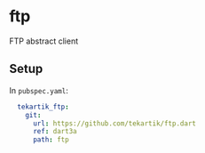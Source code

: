 # ftp

FTP abstract client

## Setup

In `pubspec.yaml`:

```yaml
  tekartik_ftp:
    git:
      url: https://github.com/tekartik/ftp.dart
      ref: dart3a
      path: ftp
```